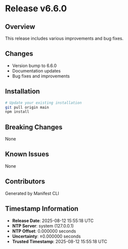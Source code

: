 # Release v6.6.0

## Overview
This release includes various improvements and bug fixes.

## Changes
- Version bump to 6.6.0
- Documentation updates
- Bug fixes and improvements

## Installation
```bash
# Update your existing installation
git pull origin main
npm install
```

## Breaking Changes
None

## Known Issues
None

## Contributors
Generated by Manifest CLI

## Timestamp Information
- **Release Date**: 2025-08-12 15:55:18 UTC
- **NTP Server**: system (127.0.0.1)
- **NTP Offset**: 0.000000 seconds
- **Uncertainty**: ±0.000000 seconds
- **Trusted Timestamp**: 2025-08-12 15:55:18 UTC
